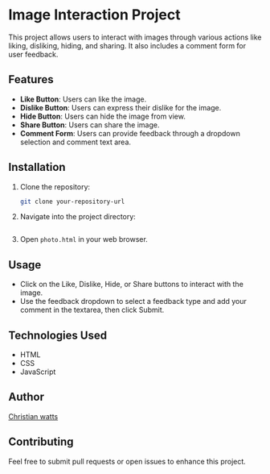 # Image Interaction Project

This project allows users to interact with images through various actions like liking, disliking, hiding, and sharing. It also includes a comment form for user feedback.

## Features

- **Like Button**: Users can like the image.
- **Dislike Button**: Users can express their dislike for the image.
- **Hide Button**: Users can hide the image from view.
- **Share Button**: Users can share the image.
- **Comment Form**: Users can provide feedback through a dropdown selection and comment text area.

## Installation

1. Clone the repository:
    ```bash
    git clone your-repository-url
    ```

2. Navigate into the project directory:
    ```bash
   
    ```

3. Open `photo.html` in your web browser.

## Usage

- Click on the Like, Dislike, Hide, or Share buttons to interact with the image.
- Use the feedback dropdown to select a feedback type and add your comment in the textarea, then click Submit.

## Technologies Used

- HTML
- CSS
- JavaScript

## Author

[Christian watts](Chis-matrix)

## Contributing

Feel free to submit pull requests or open issues to enhance this project.
